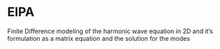 # EIPA
Finite Difference modeling of the harmonic wave equation in 2D and it’s formulation as a matrix equation and the solution for the modes

